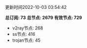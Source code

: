 更新时间2022-10-03 03:54:42

**总订阅: 73**
**总节点: 2679**
**有效节点: 729**
- v2ray节点: 268
- ss节点: 416
- trojan节点: 45
